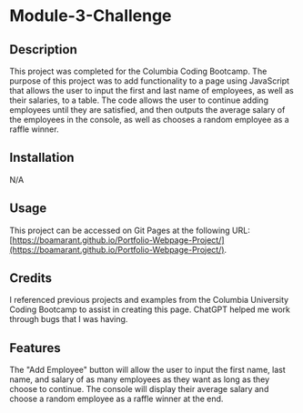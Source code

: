 # Module-3-Challenge

## Description

This project was completed for the Columbia Coding Bootcamp. The purpose of this project was to add functionality to a page using JavaScript that allows the user to input the first and last name of employees, as well as their salaries, to a table. The code allows the user to continue adding employees until they are satisfied, and then outputs the average salary of the employees in the console, as well as chooses a random employee as a raffle winner.

## Installation

N/A

## Usage

This project can be accessed on Git Pages at the following URL: [https://boamarant.github.io/Portfolio-Webpage-Project/](https://boamarant.github.io/Portfolio-Webpage-Project/).

## Credits

I referenced previous projects and examples from the Columbia University Coding Bootcamp to assist in creating this page. ChatGPT helped me work through bugs that I was having. 

## Features

The "Add Employee" button will allow the user to input the first name, last name, and salary of as many employees as they want as long as they choose to continue. The console will display their average salary and choose a random employee as a raffle winner at the end.
